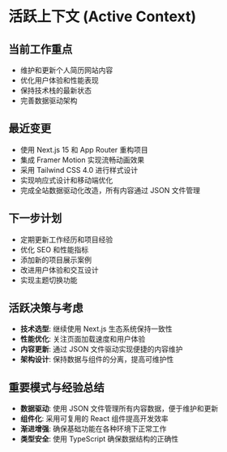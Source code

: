 # 活跃上下文 (Active Context)

## 当前工作重点

- 维护和更新个人简历网站内容
- 优化用户体验和性能表现
- 保持技术栈的最新状态
- 完善数据驱动架构

## 最近变更

- 使用 Next.js 15 和 App Router 重构项目
- 集成 Framer Motion 实现流畅动画效果
- 采用 Tailwind CSS 4.0 进行样式设计
- 实现响应式设计和移动端优化
- 完成全站数据驱动化改造，所有内容通过 JSON 文件管理

## 下一步计划

- 定期更新工作经历和项目经验
- 优化 SEO 和性能指标
- 添加新的项目展示案例
- 改进用户体验和交互设计
- 实现主题切换功能

## 活跃决策与考虑

- **技术选型**: 继续使用 Next.js 生态系统保持一致性
- **性能优化**: 关注页面加载速度和用户体验
- **内容更新**: 通过 JSON 文件驱动实现便捷的内容维护
- **架构设计**: 保持数据与组件的分离，提高可维护性

## 重要模式与经验总结

- **数据驱动**: 使用 JSON 文件管理所有内容数据，便于维护和更新
- **组件化**: 采用可复用的 React 组件提高开发效率
- **渐进增强**: 确保基础功能在各种环境下正常工作
- **类型安全**: 使用 TypeScript 确保数据结构的正确性
